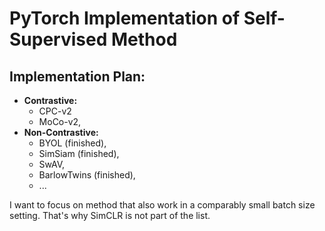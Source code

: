 # PyTorch Implementation of Self-Supervised Method

## Implementation Plan:

* **Contrastive:** 
    - CPC-v2
    - MoCo-v2,
* **Non-Contrastive:**
    - BYOL (finished),
    - SimSiam (finished),
    - SwAV,
    - BarlowTwins (finished),
    - ...
    
I want to focus on method that also work in a comparably small batch size setting. That's why SimCLR is not part of the list.
